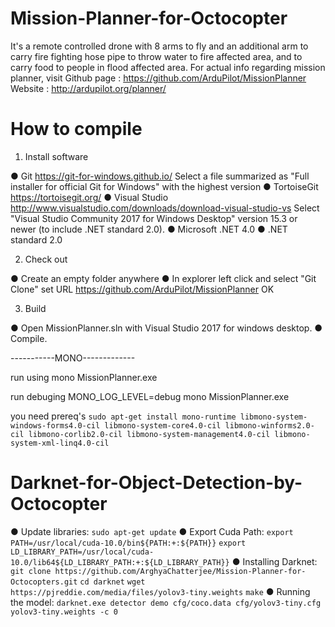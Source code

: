 # Mission-Planner-for-Octocopter <br >

It's a remote controlled drone with 8 arms to fly and an additional arm to carry fire fighting hose pipe to throw water to fire affected area, and to carry food to people in flood affected area.
For actual info regarding mission planner, visit 
Github page : https://github.com/ArduPilot/MissionPlanner
Website : http://ardupilot.org/planner/  

# How to compile

1. Install software

● Git
  https://git-for-windows.github.io/
  Select a file summarized as "Full installer for official Git for Windows"
   with the highest version
● TortoiseGit
  https://tortoisegit.org/
● Visual Studio
  http://www.visualstudio.com/downloads/download-visual-studio-vs
  Select "Visual Studio Community 2017 for Windows Desktop" version 15.3 or newer (to include .NET standard 2.0).
● Microsoft .NET 4.0
● .NET standard 2.0

2. Check out

● Create an empty folder anywhere
● In explorer left click and select "Git Clone"
  set URL https://github.com/ArduPilot/MissionPlanner
  OK

3. Build

● Open MissionPlanner.sln with Visual Studio 2017 for windows desktop.
● Compile.


-----------MONO-------------

run using 
mono MissionPlanner.exe

run debuging
MONO_LOG_LEVEL=debug mono MissionPlanner.exe

you need prereq's
`sudo apt-get install mono-runtime libmono-system-windows-forms4.0-cil libmono-system-core4.0-cil libmono-winforms2.0-cil libmono-corlib2.0-cil libmono-system-management4.0-cil libmono-system-xml-linq4.0-cil`

# Darknet-for-Object-Detection-by-Octocopter <br >
● Update libraries: `sudo apt-get update`
● Export Cuda Path: `export PATH=/usr/local/cuda-10.0/bin${PATH:+:${PATH}}`
                    `export LD_LIBRARY_PATH=/usr/local/cuda-10.0/lib64${LD_LIBRARY_PATH:+:${LD_LIBRARY_PATH}}`
● Installing Darknet: `git clone https://github.com/ArghyaChatterjee/Mission-Planner-for-Octocopters.git`
                       `cd darknet`
                       `wget https://pjreddie.com/media/files/yolov3-tiny.weights`
                       `make`
● Running the model: `darknet.exe detector demo cfg/coco.data cfg/yolov3-tiny.cfg yolov3-tiny.weights -c 0`
